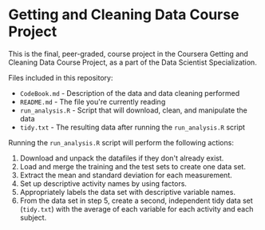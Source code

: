 # Getting and Cleaning Data Course Project

This is the final, peer-graded, course project in the Coursera Getting and Cleaning Data Course Project, as a part of the Data Scientist Specialization.

Files included in this repository:

- `CodeBook.md` - Description of the data and data cleaning performed
- `README.md` - The file you're currently reading
- `run_analysis.R` - Script that will download, clean, and manipulate the data
- `tidy.txt` - The resulting data after running the `run_analysis.R` script

Running the `run_analysis.R` script will perform the following actions:
1. Download and unpack the datafiles if they don't already exist.
2. Load and merge the training and the test sets to create one data set.
3. Extract the mean and standard deviation for each measurement.
4. Set up descriptive activity names by using factors.
5. Appropriately labels the data set with descriptive variable names.
6. From the data set in step 5, create a second, independent tidy data set (`tidy.txt`) with the average of each variable for each activity and each subject.
